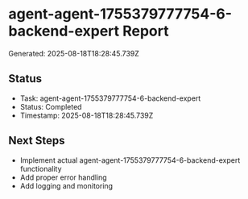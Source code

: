 # agent-agent-1755379777754-6-backend-expert Report

Generated: 2025-08-18T18:28:45.739Z

## Status
- Task: agent-agent-1755379777754-6-backend-expert
- Status: Completed
- Timestamp: 2025-08-18T18:28:45.739Z

## Next Steps
- Implement actual agent-agent-1755379777754-6-backend-expert functionality
- Add proper error handling
- Add logging and monitoring
